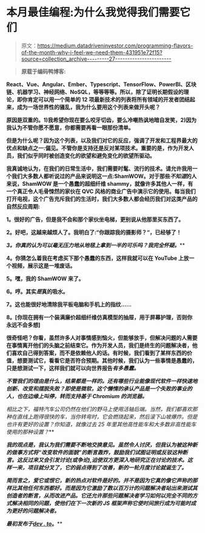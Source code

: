 # 本月最佳编程:为什么我觉得我们需要它们

> 原文：<https://medium.datadriveninvestor.com/programming-flavors-of-the-month-why-i-feel-we-need-them-431951e72f15?source=collection_archive---------27----------------------->

> **原载于编码鸭博客:**[](https://www.ccstechme.com/coding-duck-blog)

**React、Vue、Angular、Ember、Typescript、TensorFlow、PowerBI、区块链、机器学习、神经网络、NoSQL，等等等等。所以，除了证明长期假设的理论，即你肯定可以用一个简单的 12 项最新技术的列表将所有领域的开发者团结起来，成为一场世界性的骚乱，我为什么要用这个列表来做开头呢？**

**原因是双重的。1)我希望你现在要么咬牙切齿，要么冷嘲热讽地暗自发笑，2)因为我认为不管你愿不愿意，你都需要再看一眼那份清单。**

**但是为什么呢？因为这个列表，以及我们对它的反应，强调了开发和工程界最大的优点和缺点之一:偏见。不管你是支持还是反对某项技术。重要的是，作为开发人员，我们似乎同时被创造变化的欲望和避免变化的欲望所驱动。**

**我真诚地认为，在我们的日常生活中，我们需要时髦、流行的技术。请允许我用一个我们大多数人都听说过的产品来说明这一点:ShamWOW。对于那些*不知道*的人来说，ShamWOW 是一个愚蠢的超细纤维 shammy，就像许多其他人一样，有一个真正令人毛骨悚然的家伙在 QVC 风格的商业广告中演示它的使用。每当我们打开电视，这个广告充斥我们的生活时，我们大多数人都会经历我们对这类产品的自然反应周期:**

****1。很好的广告，但是我不会和那个家伙坐电梯，更别说从他那里买东西了。****

****2。好吧，这越来越烦人了。我明白了:“你跟踪我的摄影师？“，已经够了！****

****3。你真的认为*可以毫无压力地从地毯上拿到一半的可乐吗？我完全怀疑。*****

****4。你猜怎么着我在考虑买下那个愚蠢的东西，这样我就可以在 YouTube 上放一个视频，展示这是一堆废话。****

****5。嘿，我的 ShamWOW 来了。****

**6。哼。其实*是*真的吸水。**

****7。这也能很好地清除我平板电脑和手机上的指纹……****

****8。[你现在拥有一个装满廉价超细纤维仿真模型的抽屉，用于屏幕护理，否则你永远不会多想]****

**很奇怪吧？你看，虽然许多人对事情感到恼火，但能够放手，但解决问题的人需要在事情离开他们的头脑之前结束它。作为开发人员，我们是终生的问题解决者，他们喜欢自己得到答案，而不是依赖他人的话。有时候，我们看到了某样东西的价值，想要测试它，看看它是否符合预期。其他时候，我们认为一些事情是愚蠢的，只是想测试一下，这样我们就可以向世界报告*有多愚蠢。***

***不管我们的理由是什么，结果都是一样的。还有哪些行业能像现代软件一样快速地创新、改变和摆脱失败？即使是微软，这个懒惰的承认产品是一个失败的事业的人，也在边缘上叫停，转而支持基于 Chromium 的浏览器。***

***相比之下，福特汽车公司*仍然*在他们的野马上使用活轴后端。当然，我们都喜欢那种在直线上跑得很快的车，当你转弯时，它会燃烧起来，然后滚下山坡爆炸。但是也许有更好的设置？你知道，就像过去 25 年里其他高性能车和大多数非高性能车使用的那种设置？***

***我的观点是，我认为我们需要不断地交换意见。虽然令人讨厌，但我认为被这种新的做事方式将“改变软件的面貌”的断言轰炸，鼓励我们试图证明或反驳这种断言。这反过来又会引发讨论(或争论),迫使双方更深入地研究正在讨论的技术。这样一来，项目就分叉了，它的弱点得到了改善，新的一轮月度讨论就诞生了。***

***简而言之，爱它或恨它，新的热点对软件是好的。并不是因为它真的像它声称的那样比其他任何东西都好。而是因为它激励了数以百万计的问题解决者站出来测试其创造者的断言，从而改进产品。它还允许那些问题解决者学习如何以完全不同的方式解决相同的问题，使他们在下一次新的 JS 框架声称它使时间旅行成为可能时成为更好的问题解决者。***

****最初发布于*[*dev . to*](https://dev.to/kaelscion/programming-flavors-of-the-month-why-i-feel-we-need-them-3n1m)*。****